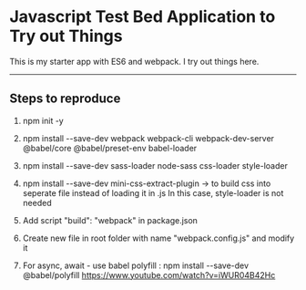 # Javascript Test Bed Application to Try out Things
This is my starter app with ES6 and webpack. I try out things here. 


--------------------------------------------
Steps to reproduce
--------------------------------------------
1. npm init -y
2. npm install --save-dev webpack webpack-cli webpack-dev-server @babel/core @babel/preset-env babel-loader
3. npm install --save-dev sass-loader node-sass css-loader style-loader
4. npm install --save-dev mini-css-extract-plugin -> to build css into seperate file instead of loading it in .js In this case, style-loader is not needed
5. Add script "build": "webpack" in package.json
6. Create new file in root folder with name "webpack.config.js" and modify it

7. For async, await - use babel polyfill : 
npm install --save-dev @babel/polyfill
https://www.youtube.com/watch?v=iWUR04B42Hc
